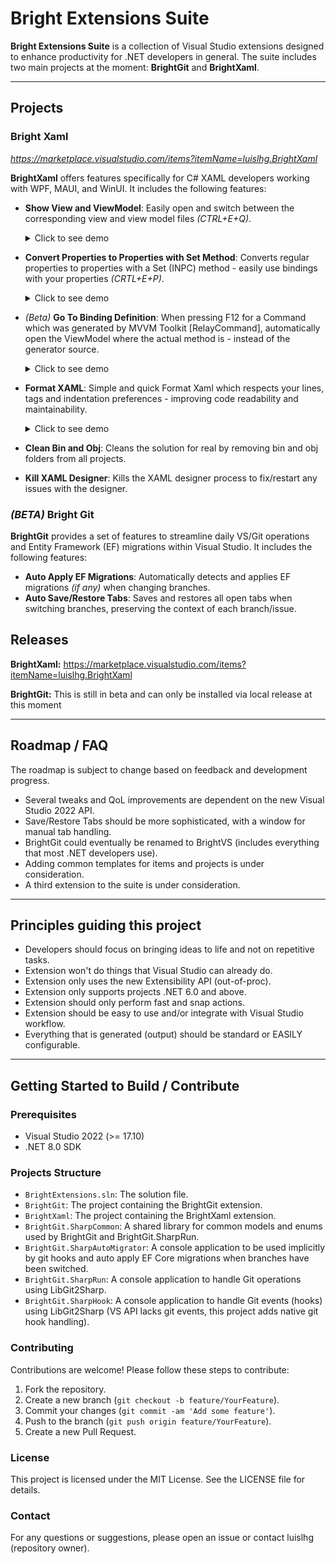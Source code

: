 # Bright Extensions Suite

**Bright Extensions Suite** is a collection of Visual Studio extensions designed to enhance productivity for .NET developers in general.
The suite includes two main projects at the moment: **BrightGit** and **BrightXaml**.

---
## Projects

### Bright Xaml
_https://marketplace.visualstudio.com/items?itemName=luislhg.BrightXaml_

**BrightXaml** offers features specifically for C# XAML developers working with WPF, MAUI, and WinUI. It includes the following features:

- **Show View and ViewModel**: Easily open and switch between the corresponding view and view model files _(CTRL+E+Q)_.
  <details>
    <summary>Click to see demo</summary>
    <img src="https://github.com/user-attachments/assets/2f30bab8-32d0-4d25-988f-208dd86a77a0" width="80%" />
  </details>
  
- **Convert Properties to Properties with Set Method**: Converts regular properties to properties with a Set (INPC) method - easily use bindings with your properties _(CRTL+E+P)_.
  <details>
    <summary>Click to see demo</summary>
    <img src="https://github.com/user-attachments/assets/c8c0e95f-cf03-43b0-bffb-a156d687e9b2" width="80%" />
  </details>

- _(Beta)_ **Go To Binding Definition**: When pressing F12 for a Command which was generated by MVVM Toolkit [RelayCommand], automatically open the ViewModel where the actual method is - instead of the generator source.
  <details>
    <summary>Click to see demo</summary>
    <img src="https://github.com/user-attachments/assets/0821d763-13b5-45ec-aec1-fc3d6495a825" width="80%" />
  </details>

- **Format XAML**: Simple and quick Format Xaml which respects your lines, tags and indentation preferences - improving code readability and maintainability. 
  <details>
    <summary>Click to see demo</summary>
    <img src="https://github.com/user-attachments/assets/dc36425a-403d-4ac5-b8bb-74dfc35aaaf9" width="80%" />
  </details>

- **Clean Bin and Obj**: Cleans the solution for real by removing bin and obj folders from all projects.
- **Kill XAML Designer**: Kills the XAML designer process to fix/restart any issues with the designer.

### _(BETA)_ Bright Git

**BrightGit** provides a set of features to streamline daily VS/Git operations and Entity Framework (EF) migrations within Visual Studio. It includes the following features:

- **Auto Apply EF Migrations**: Automatically detects and applies EF migrations _(if any)_ when changing branches.
- **Auto Save/Restore Tabs**: Saves and restores all open tabs when switching branches, preserving the context of each branch/issue.

## Releases

**BrightXaml:** https://marketplace.visualstudio.com/items?itemName=luislhg.BrightXaml

**BrightGit:** This is still in beta and can only be installed via local release at this moment

---
## Roadmap / FAQ

The roadmap is subject to change based on feedback and development progress.

- Several tweaks and QoL improvements are dependent on the new Visual Studio 2022 API.
- Save/Restore Tabs should be more sophisticated, with a window for manual tab handling.
- BrightGit could eventually be renamed to BrightVS (includes everything that most .NET developers use).
- Adding common templates for items and projects is under consideration.
- A third extension to the suite is under consideration.

---
## Principles guiding this project
- Developers should focus on bringing ideas to life and not on repetitive tasks.
- Extension won't do things that Visual Studio can already do.
- Extension only uses the new Extensibility API (out-of-proc).
- Extension only supports projects .NET 6.0 and above.
- Extension should only perform fast and snap actions.
- Extension should be easy to use and/or integrate with Visual Studio workflow.
- Everything that is generated (output) should be standard or EASILY configurable.

---
## Getting Started to Build / Contribute

### Prerequisites

- Visual Studio 2022 (>= 17.10)
- .NET 8.0 SDK

### Projects Structure

- `BrightExtensions.sln`: The solution file.
- `BrightGit`: The project containing the BrightGit extension.
- `BrightXaml`: The project containing the BrightXaml extension.
- `BrightGit.SharpCommon`: A shared library for common models and enums used by BrightGit and BrightGit.SharpRun.
- `BrightGit.SharpAutoMigrator`: A console application to be used implicitly by git hooks and auto apply EF Core migrations when branches have been switched.
- `BrightGit.SharpRun`: A console application to handle Git operations using LibGit2Sharp.
- `BrightGit.SharpHook`: A console application to handle Git events (hooks) using LibGit2Sharp (VS API lacks git events, this project adds native git hook handling).

### Contributing

Contributions are welcome! Please follow these steps to contribute:

1. Fork the repository.
2. Create a new branch (`git checkout -b feature/YourFeature`).
3. Commit your changes (`git commit -am 'Add some feature'`).
4. Push to the branch (`git push origin feature/YourFeature`).
5. Create a new Pull Request.

### License

This project is licensed under the MIT License. See the LICENSE file for details.

### Contact

For any questions or suggestions, please open an issue or contact luislhg (repository owner).
